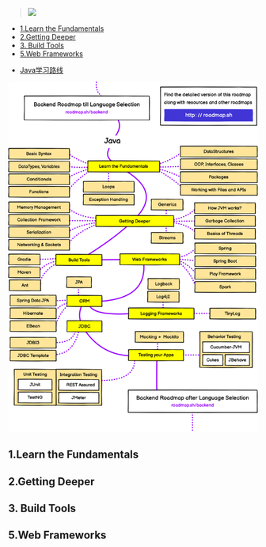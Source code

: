 
>  ![](https://img.shields.io/badge/Java-Learn-green)

- [1.Learn the Fundamentals](#1learn-the-fundamentals)
- [2.Getting Deeper](#2getting-deeper)
- [3. Build Tools](#3-build-tools)
- [5.Web Frameworks](#5web-frameworks)


* [Java学习路线](https://roadmap.sh/java)



![](Doc/Image/java.png)


## 1.Learn the Fundamentals



## 2.Getting Deeper


## 3. Build Tools


## 5.Web Frameworks

